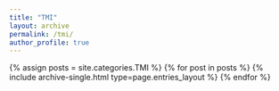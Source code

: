 ```yaml
---
title: "TMI"
layout: archive
permalink: /tmi/
author_profile: true
---
```


{% assign posts = site.categories.TMI %}
{% for post in posts %} {% include archive-single.html type=page.entries_layout %} {% endfor %}
